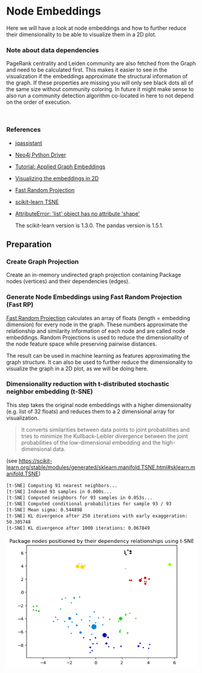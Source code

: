 # Node Embeddings

Here we will have a look at node embeddings and how to further reduce their dimensionality to be able to visualize them in a 2D plot. 

### Note about data dependencies

PageRank centrality and Leiden community are also fetched from the Graph and need to be calculated first.
This makes it easier to see in the visualization if the embeddings approximate the structural information of the graph.
If these properties are missing you will only see black dots all of the same size without community coloring.
In future it might make sense to also run a community detection algorithm co-located in here to not depend on the order of execution.

<br>  

### References
- [jqassistant](https://jqassistant.org)
- [Neo4j Python Driver](https://neo4j.com/docs/api/python-driver/current)
- [Tutorial: Applied Graph Embeddings](https://neo4j.com/developer/graph-data-science/applied-graph-embeddings)
- [Visualizing the embeddings in 2D](https://github.com/openai/openai-cookbook/blob/main/examples/Visualizing_embeddings_in_2D.ipynb)
- [Fast Random Projection](https://neo4j.com/docs/graph-data-science/current/machine-learning/node-embeddings/fastrp)
- [scikit-learn TSNE](https://scikit-learn.org/stable/modules/generated/sklearn.manifold.TSNE.html#sklearn.manifold.TSNE)
- [AttributeError: 'list' object has no attribute 'shape'](https://bobbyhadz.com/blog/python-attributeerror-list-object-has-no-attribute-shape)

    The scikit-learn version is 1.3.0.
    The pandas version is 1.5.1.






## Preparation

### Create Graph Projection

Create an in-memory undirected graph projection containing Package nodes (vertices) and their dependencies (edges).

### Generate Node Embeddings using Fast Random Projection (Fast RP)

[Fast Random Projection](https://neo4j.com/docs/graph-data-science/current/machine-learning/node-embeddings/fastrp) calculates an array of floats (length = embedding dimension) for every node in the graph. These numbers approximate the relationship and similarity information of each node and are called node embeddings. Random Projections is used to reduce the dimensionality of the node feature space while preserving pairwise distances.

The result can be used in machine learning as features approximating the graph structure. It can also be used to further reduce the dimensionality to visualize the graph in a 2D plot, as we will be doing here.

### Dimensionality reduction with t-distributed stochastic neighbor embedding (t-SNE)

This step takes the original node embeddings with a higher dimensionality (e.g. list of 32 floats) and
reduces them to a 2 dimensional array for visualization. 

> It converts similarities between data points to joint probabilities and tries to minimize the Kullback-Leibler divergence between the joint probabilities of the low-dimensional embedding and the high-dimensional data.

(see https://scikit-learn.org/stable/modules/generated/sklearn.manifold.TSNE.html#sklearn.manifold.TSNE)

    [t-SNE] Computing 91 nearest neighbors...
    [t-SNE] Indexed 93 samples in 0.000s...
    [t-SNE] Computed neighbors for 93 samples in 0.053s...
    [t-SNE] Computed conditional probabilities for sample 93 / 93
    [t-SNE] Mean sigma: 0.544898
    [t-SNE] KL divergence after 250 iterations with early exaggeration: 50.305748
    [t-SNE] KL divergence after 1000 iterations: 0.067849



    
![png](NodeEmbeddings_files/NodeEmbeddings_18_0.png)
    

